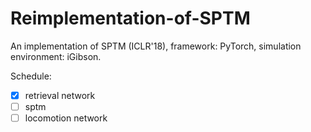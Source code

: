 # Reimplementation-of-SPTM
An implementation of SPTM (ICLR'18), framework: PyTorch, simulation environment: iGibson.

Schedule:
- [x] retrieval network
- [ ] sptm
- [ ] locomotion network
